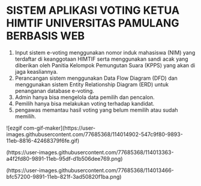 # SISTEM APLIKASI VOTING KETUA HIMTIF UNIVERSITAS PAMULANG BERBASIS WEB
<P>
<ol>
  <li>Input sistem e-voting menggunakan nomor induk mahasiswa (NIM) yang terdaftar di keanggotaan HIMTIF serta menggunakan sandi acak yang diberikan oleh Panitia Kelompok Pemungutan Suara (KPPS) yang akan di jaga keasliannya.</li>
  <li>Perancangan sistem menggunakan Data Flow Diagram (DFD) dan menggunakan sistem Entity Relationship Diagram (ERD) untuk penanganan database e-voting.</li>
  <li>Admin hanya bisa mengelola data pemilih dan pencalon.</li>
  <li>Pemilih hanya bisa melakukan voting terhadap kandidat.</li>
  <li>pengawas memantau hasil voting yang belum memilih atau sudah memilih.</li>
</ol>  
</P>
![ezgif com-gif-maker](https://user-images.githubusercontent.com/77685368/114014902-547c9f80-9893-11eb-8816-42468379f6fe.gif)

<p>(https://user-images.githubusercontent.com/77685368/114013363-a4f2fd80-9891-11eb-95df-d1b506dee769.png)</p>
<p>(https://user-images.githubusercontent.com/77685368/114013466-bfc57200-9891-11eb-821f-3ad50820f1ba.png)</p>
